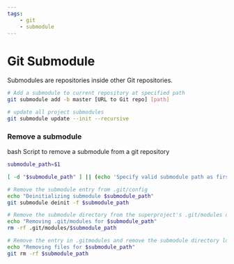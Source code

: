 ```yaml
---
tags:
    - git
    - submodule
---
```


# Git Submodule

Submodules are repositories inside other Git repositories.




```bash
# Add a submodule to current repository at specified path
git submodule add -b master [URL to Git repo] [path]

```

```bash
# update all project submodules
git submodule update --init --recursive
```

### Remove a submodule
bash Script to remove a submodule from a git repository

```bash
submodule_path=$1

[ -d "$submodule_path" ] || (echo 'Specify valid submodule path as first parameter' && exit 1)

# Remove the submodule entry from .git/config
echo "Deinitializing submodule $submodule_path"
git submodule deinit -f $submodule_path

# Remove the submodule directory from the superproject's .git/modules directory
echo "Removing .git/modules for $submodule_path"
rm -rf .git/modules/$submodule_path

# Remove the entry in .gitmodules and remove the submodule directory located at path/to/submodule
echo "Removing files for $submodule_path"
git rm -rf $submodule_path
```